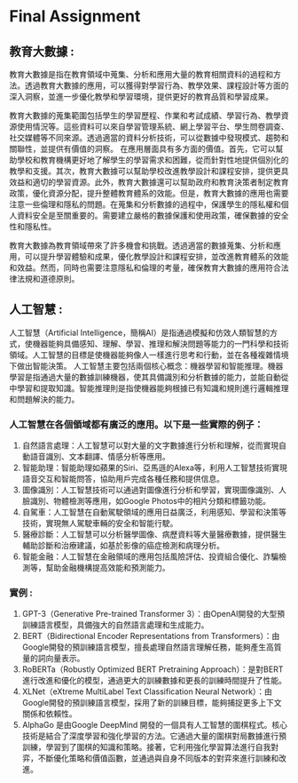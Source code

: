 # Final Assignment

## 教育大數據 :

教育大數據是指在教育領域中蒐集、分析和應用大量的教育相關資料的過程和方法。透過教育大數據的應用，可以獲得對學習行為、教學效果、課程設計等方面的深入洞察，並進一步優化教學和學習環境，提供更好的教育品質和學習成果。

教育大數據的蒐集範圍包括學生的學習歷程、作業和考試成績、學習行為、教學資源使用情況等。這些資料可以來自學習管理系統、網上學習平台、學生問卷調查、社交媒體等不同來源。透過適當的資料分析技術，可以從數據中發現模式、趨勢和關聯性，並提供有價值的洞察。
在應用層面具有多方面的價值。首先，它可以幫助學校和教育機構更好地了解學生的學習需求和困難，從而針對性地提供個別化的教學和支援。其次，教育大數據可以幫助學校改進教學設計和課程安排，提供更具效益和適切的學習資源。此外，教育大數據還可以幫助政府和教育決策者制定教育政策，優化資源分配，提升整體教育體系的效能。但是，教育大數據的應用也需要注意一些倫理和隱私的問題。在蒐集和分析數據的過程中，保護學生的隱私權和個人資料安全是至關重要的。需要建立嚴格的數據保護和使用政策，確保數據的安全性和隱私性。

教育大數據為教育領域帶來了許多機會和挑戰。透過適當的數據蒐集、分析和應用，可以提升學習體驗和成果，優化教學設計和課程安排，並改進教育體系的效能和效益。然而，同時也需要注意隱私和倫理的考量，確保教育大數據的應用符合法律法規和道德原則。

## 人工智慧 :
人工智慧（Artificial Intelligence，簡稱AI）是指通過模擬和仿效人類智慧的方式，使機器能夠具備感知、理解、學習、推理和解決問題等能力的一門科學和技術領域。人工智慧的目標是使機器能夠像人一樣進行思考和行動，並在各種複雜情境下做出智能決策。
人工智慧主要包括兩個核心概念：機器學習和智能推理。機器學習是指通過大量的數據訓練機器，使其具備識別和分析數據的能力，並能自動從中學習和提取知識。智能推理則是指使機器能夠根據已有知識和規則進行邏輯推理和問題解決的能力。

### 人工智慧在各個領域都有廣泛的應用。以下是一些實際的例子：
1. 自然語言處理：人工智慧可以對大量的文字數據進行分析和理解，從而實現自動語音識別、文本翻譯、情感分析等應用。
2. 智能助理：智能助理如蘋果的Siri、亞馬遜的Alexa等，利用人工智慧技術實現語音交互和智能問答，協助用戶完成各種任務和提供信息。
3. 圖像識別：人工智慧技術可以通過對圖像進行分析和學習，實現圖像識別、人臉識別、物體檢測等應用，如Google Photos中的相片分類和標籤功能。
4. 自駕車：人工智慧在自動駕駛領域的應用日益廣泛，利用感知、學習和決策等技術，實現無人駕駛車輛的安全和智能行駛。
5. 醫療診斷：人工智慧可以分析醫學圖像、病歷資料等大量醫療數據，提供醫生輔助診斷和治療建議，如基於影像的癌症檢測和病理分析。
6. 智能金融：人工智慧在金融領域的應用包括風險評估、投資組合優化、詐騙檢測等，幫助金融機構提高效能和預測能力。

### 實例 :
1. GPT-3（Generative Pre-trained Transformer 3）：由OpenAI開發的大型預訓練語言模型，具備強大的自然語言處理和生成能力。
2. BERT（Bidirectional Encoder Representations from Transformers）：由Google開發的預訓練語言模型，擅長處理自然語言理解任務，能夠產生高質量的詞向量表示。
3. RoBERTa（Robustly Optimized BERT Pretraining Approach）：是對BERT進行改進和優化的模型，通過更大的訓練數據和更長的訓練時間提升了性能。
4. XLNet（eXtreme MultiLabel Text Classification Neural Network）：由Google開發的預訓練語言模型，採用了新的訓練目標，能夠捕捉更多上下文關係和依賴性。
5. AlphaGo 是由Google DeepMind 開發的一個具有人工智慧的圍棋程式。核心技術是結合了深度學習和強化學習的方法。它通過大量的圍棋對局數據進行預訓練，學習到了圍棋的知識和策略。接著，它利用強化學習算法進行自我對弈，不斷優化策略和價值函數，並通過與自身不同版本的對弈來進行訓練和改進。
